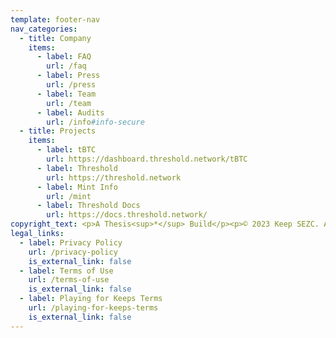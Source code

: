 ```yaml
---
template: footer-nav
nav_categories:
  - title: Company
    items:
      - label: FAQ
        url: /faq
      - label: Press
        url: /press
      - label: Team
        url: /team
      - label: Audits
        url: /info#info-secure
  - title: Projects
    items:
      - label: tBTC
        url: https://dashboard.threshold.network/tBTC
      - label: Threshold
        url: https://threshold.network
      - label: Mint Info
        url: /mint
      - label: Threshold Docs
        url: https://docs.threshold.network/
copyright_text: <p>A Thesis<sup>*</sup> Build</p><p>© 2023 Keep SEZC. All Rights Reserved.</p>
legal_links:
  - label: Privacy Policy
    url: /privacy-policy
    is_external_link: false
  - label: Terms of Use
    url: /terms-of-use
    is_external_link: false
  - label: Playing for Keeps Terms
    url: /playing-for-keeps-terms
    is_external_link: false
---
```

